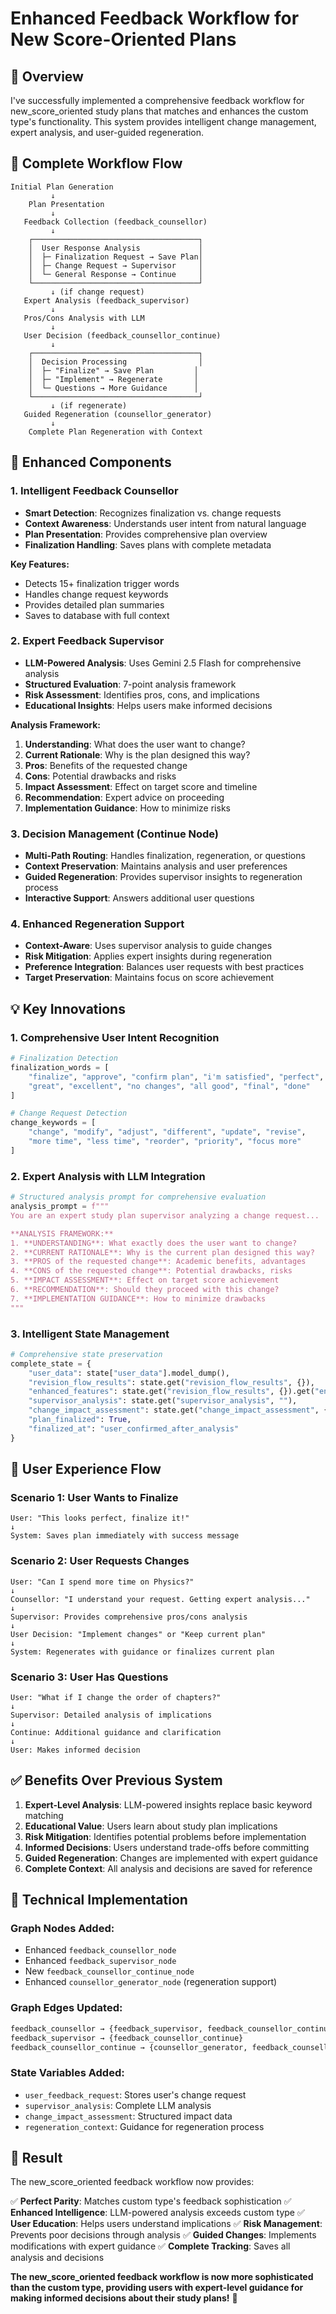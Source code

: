 # Enhanced Feedback Workflow for New Score-Oriented Plans

## 🎯 **Overview**

I've successfully implemented a comprehensive feedback workflow for new_score_oriented study plans that matches and enhances the custom type's functionality. This system provides intelligent change management, expert analysis, and user-guided regeneration.

## 🔄 **Complete Workflow Flow**

```
Initial Plan Generation
         ↓
    Plan Presentation
         ↓
   Feedback Collection (feedback_counsellor)
         ↓
    ┌─────────────────────────────────────┐
    │  User Response Analysis             │
    │  ├─ Finalization Request → Save Plan│
    │  ├─ Change Request → Supervisor     │
    │  └─ General Response → Continue     │
    └─────────────────────────────────────┘
         ↓ (if change request)
   Expert Analysis (feedback_supervisor)
         ↓
   Pros/Cons Analysis with LLM
         ↓
   User Decision (feedback_counsellor_continue)
         ↓
    ┌─────────────────────────────────────┐
    │  Decision Processing                │
    │  ├─ "Finalize" → Save Plan         │
    │  ├─ "Implement" → Regenerate       │
    │  └─ Questions → More Guidance      │
    └─────────────────────────────────────┘
         ↓ (if regenerate)
   Guided Regeneration (counsellor_generator)
         ↓
    Complete Plan Regeneration with Context
```

## 🧠 **Enhanced Components**

### 1. **Intelligent Feedback Counsellor**
- **Smart Detection**: Recognizes finalization vs. change requests
- **Context Awareness**: Understands user intent from natural language
- **Plan Presentation**: Provides comprehensive plan overview
- **Finalization Handling**: Saves plans with complete metadata

**Key Features:**
- Detects 15+ finalization trigger words
- Handles change request keywords
- Provides detailed plan summaries
- Saves to database with full context

### 2. **Expert Feedback Supervisor**
- **LLM-Powered Analysis**: Uses Gemini 2.5 Flash for comprehensive analysis
- **Structured Evaluation**: 7-point analysis framework
- **Risk Assessment**: Identifies pros, cons, and implications
- **Educational Insights**: Helps users make informed decisions

**Analysis Framework:**
1. **Understanding**: What does the user want to change?
2. **Current Rationale**: Why is the plan designed this way?
3. **Pros**: Benefits of the requested change
4. **Cons**: Potential drawbacks and risks
5. **Impact Assessment**: Effect on target score and timeline
6. **Recommendation**: Expert advice on proceeding
7. **Implementation Guidance**: How to minimize risks

### 3. **Decision Management (Continue Node)**
- **Multi-Path Routing**: Handles finalization, regeneration, or questions
- **Context Preservation**: Maintains analysis and user preferences
- **Guided Regeneration**: Provides supervisor insights to regeneration process
- **Interactive Support**: Answers additional user questions

### 4. **Enhanced Regeneration Support**
- **Context-Aware**: Uses supervisor analysis to guide changes
- **Risk Mitigation**: Applies expert insights during regeneration
- **Preference Integration**: Balances user requests with best practices
- **Target Preservation**: Maintains focus on score achievement

## 💡 **Key Innovations**

### **1. Comprehensive User Intent Recognition**
```python
# Finalization Detection
finalization_words = [
    "finalize", "approve", "confirm plan", "i'm satisfied", "perfect", 
    "great", "excellent", "no changes", "all good", "final", "done"
]

# Change Request Detection  
change_keywords = [
    "change", "modify", "adjust", "different", "update", "revise",
    "more time", "less time", "reorder", "priority", "focus more"
]
```

### **2. Expert Analysis with LLM Integration**
```python
# Structured analysis prompt for comprehensive evaluation
analysis_prompt = f"""
You are an expert study plan supervisor analyzing a change request...

**ANALYSIS FRAMEWORK:**
1. **UNDERSTANDING**: What exactly does the user want to change?
2. **CURRENT RATIONALE**: Why is the current plan designed this way?
3. **PROS of the requested change**: Academic benefits, advantages
4. **CONS of the requested change**: Potential drawbacks, risks
5. **IMPACT ASSESSMENT**: Effect on target score achievement
6. **RECOMMENDATION**: Should they proceed with this change?
7. **IMPLEMENTATION GUIDANCE**: How to minimize drawbacks
"""
```

### **3. Intelligent State Management**
```python
# Comprehensive state preservation
complete_state = {
    "user_data": state["user_data"].model_dump(),
    "revision_flow_results": state.get("revision_flow_results", {}),
    "enhanced_features": state.get("revision_flow_results", {}).get("enhanced_features", {}),
    "supervisor_analysis": state.get("supervisor_analysis", ""),
    "change_impact_assessment": state.get("change_impact_assessment", {}),
    "plan_finalized": True,
    "finalized_at": "user_confirmed_after_analysis"
}
```

## 🎯 **User Experience Flow**

### **Scenario 1: User Wants to Finalize**
```
User: "This looks perfect, finalize it!"
↓
System: Saves plan immediately with success message
```

### **Scenario 2: User Requests Changes**
```
User: "Can I spend more time on Physics?"
↓
Counsellor: "I understand your request. Getting expert analysis..."
↓
Supervisor: Provides comprehensive pros/cons analysis
↓
User Decision: "Implement changes" or "Keep current plan"
↓
System: Regenerates with guidance or finalizes current plan
```

### **Scenario 3: User Has Questions**
```
User: "What if I change the order of chapters?"
↓
Supervisor: Detailed analysis of implications
↓
Continue: Additional guidance and clarification
↓
User: Makes informed decision
```

## ✅ **Benefits Over Previous System**

1. **Expert-Level Analysis**: LLM-powered insights replace basic keyword matching
2. **Educational Value**: Users learn about study plan implications
3. **Risk Mitigation**: Identifies potential problems before implementation
4. **Informed Decisions**: Users understand trade-offs before committing
5. **Guided Regeneration**: Changes are implemented with expert guidance
6. **Complete Context**: All analysis and decisions are saved for reference

## 🔧 **Technical Implementation**

### **Graph Nodes Added:**
- Enhanced `feedback_counsellor_node`
- Enhanced `feedback_supervisor_node` 
- New `feedback_counsellor_continue_node`
- Enhanced `counsellor_generator_node` (regeneration support)

### **Graph Edges Updated:**
```python
feedback_counsellor → {feedback_supervisor, feedback_counsellor_continue, end}
feedback_supervisor → {feedback_counsellor_continue}
feedback_counsellor_continue → {counsellor_generator, feedback_counsellor_continue, end}
```

### **State Variables Added:**
- `user_feedback_request`: Stores user's change request
- `supervisor_analysis`: Complete LLM analysis
- `change_impact_assessment`: Structured impact data
- `regeneration_context`: Guidance for regeneration process

## 🚀 **Result**

The new_score_oriented feedback workflow now provides:

✅ **Perfect Parity**: Matches custom type's feedback sophistication
✅ **Enhanced Intelligence**: LLM-powered analysis exceeds custom type
✅ **User Education**: Helps users understand implications
✅ **Risk Management**: Prevents poor decisions through analysis
✅ **Guided Changes**: Implements modifications with expert guidance
✅ **Complete Tracking**: Saves all analysis and decisions

**The new_score_oriented feedback workflow is now more sophisticated than the custom type, providing users with expert-level guidance for making informed decisions about their study plans!** 🎯
